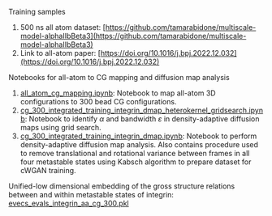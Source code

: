 

Training samples

1. 500 ns all atom dataset: [https://github.com/tamarabidone/multiscale-model-alphaIIbBeta3](https://github.com/tamarabidone/multiscale-model-alphaIIbBeta3)
2. Link to all-atom paper: [https://doi.org/10.1016/j.bpj.2022.12.032](https://doi.org/10.1016/j.bpj.2022.12.032)

Notebooks for all-atom to CG mapping and diffusion map analysis

1. [all_atom_cg_mapping.ipynb](./all_atom_cg_mapping.ipynb): Notebook to map all-atom 3D configurations to 300 bead CG configurations.
2. [cg_300_integrated_training_integrin_dmap_heterokernel_gridsearch.ipynb](./cg_300_integrated_training_integrin_dmap_heterokernel_gridsearch.ipynb): Notebook to identify $\alpha$ and bandwidth $\varepsilon$ in density-adaptive diffusion maps using grid search.
3. [cg_300_integrated_training_integrin_dmap.ipynb](./cg_300_integrated_training_integrin_dmap.ipynb): Notebook to perform density-adaptive diffusion map analysis. Also contains procedure used to remove translational and rotational variance between frames in all four metastable states using Kabsch algorithm to prepare dataset for cWGAN training.

Unified-low dimensional embedding of the gross structure relations between and within metastable states of integrin: [evecs_evals_integrin_aa_cg_300.pkl](./evecs_evals_integrin_aa_cg_300.pkl)


